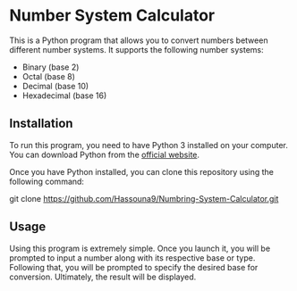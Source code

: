 # Number System Calculator

This is a Python program that allows you to convert numbers between different number systems. It supports the following number systems:

- Binary (base 2)
- Octal (base 8)
- Decimal (base 10)
- Hexadecimal (base 16)

## Installation

To run this program, you need to have Python 3 installed on your computer. You can download Python from the [official website](https://www.python.org/downloads/).

Once you have Python installed, you can clone this repository using the following command:

git clone https://github.com/Hassouna9/Numbring-System-Calculator.git

## Usage

Using this program is extremely simple. Once you launch it, you will be prompted to input a number along with its respective base or type. Following that, you will be prompted to specify the desired base for conversion. Ultimately, the result will be displayed.
